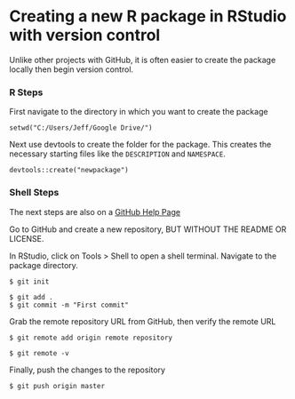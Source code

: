 # Creating a new R package in RStudio with version control

Unlike other projects with GitHub, it is often easier to create the package locally
then begin version control.


### R Steps

First navigate to the directory in which you want to create the package

```
setwd("C:/Users/Jeff/Google Drive/")
```

Next use devtools to create the folder for the package. This creates the necessary 
starting files like the `DESCRIPTION` and `NAMESPACE`.

```
devtools::create("newpackage")
```

### Shell Steps

The next steps are also on a [GitHub Help Page](https://help.github.com/articles/adding-an-existing-project-to-github-using-the-command-line/)

Go to GitHub and create a new repository, BUT WITHOUT THE README OR LICENSE.

In RStudio, click on Tools > Shell to open a shell terminal. Navigate to the package directory.

```
$ git init

$ git add .
$ git commit -m "First commit"
```

Grab the remote repository URL from GitHub, then verify the remote URL

```
$ git remote add origin remote repository

$ git remote -v
```

Finally, push the changes to the repository
```
$ git push origin master
```






